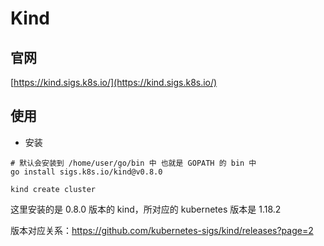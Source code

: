 # Kind

## 官网

[https://kind.sigs.k8s.io/](https://kind.sigs.k8s.io/)


## 使用

- 安装

```
# 默认会安装到 /home/user/go/bin 中 也就是 GOPATH 的 bin 中
go install sigs.k8s.io/kind@v0.8.0

kind create cluster
```

这里安装的是 0.8.0 版本的 kind，所对应的 kubernetes 版本是 1.18.2

版本对应关系：https://github.com/kubernetes-sigs/kind/releases?page=2